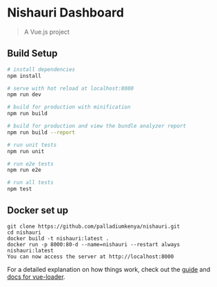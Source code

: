 # Nishauri Dashboard

> A Vue.js project

## Build Setup

``` bash
# install dependencies
npm install

# serve with hot reload at localhost:8080
npm run dev

# build for production with minification
npm run build

# build for production and view the bundle analyzer report
npm run build --report

# run unit tests
npm run unit

# run e2e tests
npm run e2e

# run all tests
npm test
```
## Docker set up
    git clone https://github.com/palladiumkenya/nishauri.git
    cd nishauri
    docker build -t nishauri:latest .
    docker run -p 8000:80-d --name=nishauri --restart always nishauri:latest
    You can now access the server at http://localhost:8000

For a detailed explanation on how things work, check out the [guide](http://vuejs-templates.github.io/webpack/) and [docs for vue-loader](http://vuejs.github.io/vue-loader).
